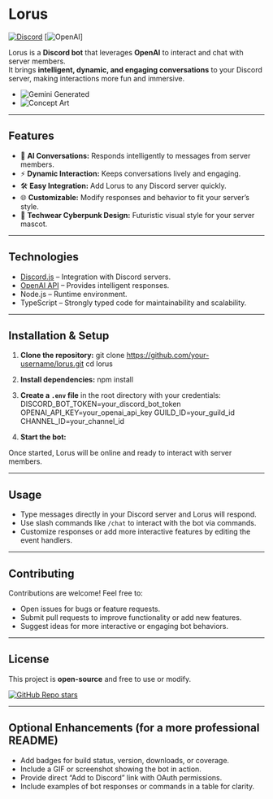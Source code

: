 # Lorus

[![Discord](https://img.shields.io/badge/Discord-Bot-blue?logo=discord)](https://discord.com/) [![OpenAI](https://img.shields.io/badge/OpenAI-API-green?logo=openai)]

Lorus is a **Discord bot** that leverages **OpenAI** to interact and chat with server members.  
It brings **intelligent, dynamic, and engaging conversations** to your Discord server, making interactions more fun and immersive.

- ![Gemini Generated](https://github.com/user-attachments/assets/250b771c-a805-4572-82e0-31dbd3461123)
- ![Concept Art](https://github.com/user-attachments/assets/5b195fd2-cb5c-46f5-a696-569876fd21ed)

---

## Features

- 💬 **AI Conversations:** Responds intelligently to messages from server members.  
- ⚡ **Dynamic Interaction:** Keeps conversations lively and engaging.  
- 🛠️ **Easy Integration:** Add Lorus to any Discord server quickly.  
- 🌐 **Customizable:** Modify responses and behavior to fit your server’s style.  
- 🎨 **Techwear Cyberpunk Design:** Futuristic visual style for your server mascot.  

---

## Technologies

- [Discord.js](https://discord.js.org/) – Integration with Discord servers.  
- [OpenAI API](https://openai.com/api) – Provides intelligent responses.  
- Node.js – Runtime environment.  
- TypeScript – Strongly typed code for maintainability and scalability.  

---

## Installation & Setup

1. **Clone the repository:**
git clone https://github.com/your-username/lorus.git
cd lorus

2. **Install dependencies:**
npm install

3. **Create a `.env` file** in the root directory with your credentials:
DISCORD_BOT_TOKEN=your_discord_bot_token
OPENAI_API_KEY=your_openai_api_key
GUILD_ID=your_guild_id
CHANNEL_ID=your_channel_id

4. **Start the bot:**

Once started, Lorus will be online and ready to interact with server members.

---

## Usage

- Type messages directly in your Discord server and Lorus will respond.  
- Use slash commands like `/chat` to interact with the bot via commands.  
- Customize responses or add more interactive features by editing the event handlers.

---

## Contributing

Contributions are welcome! Feel free to:

- Open issues for bugs or feature requests.  
- Submit pull requests to improve functionality or add new features.  
- Suggest ideas for more interactive or engaging bot behaviors.  

---

## License

This project is **open-source** and free to use or modify.  

[![GitHub Repo stars](https://img.shields.io/github/stars/your-username/lorus?style=social)](https://github.com/your-username/lorus)

---

## Optional Enhancements (for a more professional README)

- Add badges for build status, version, downloads, or coverage.  
- Include a GIF or screenshot showing the bot in action.  
- Provide direct “Add to Discord” link with OAuth permissions.  
- Include examples of bot responses or commands in a table for clarity.



